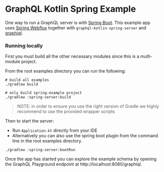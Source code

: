# GraphQL Kotlin Spring Example

One way to run a GraphQL server is with [Spring Boot](https://github.com/spring-projects/spring-boot).
This example app uses [Spring Webflux](https://docs.spring.io/spring/docs/current/spring-framework-reference/web-reactive.html) together with `graphql-kotlin-spring-server` and [graphiql](https://github.com/graphql/graphiql).

### Running locally

First you must build all the other necessary modules since this is a multi-module project.

From the root examples directory you can run the following:

```shell script
# build all examples
./gradlew build

# only build spring-example project
./gradlew :spring-server:build
```

> NOTE: in order to ensure you use the right version of Gradle we highly recommend to use the provided wrapper scripts

Then to start the server:

* Run `Application.kt` directly from your IDE
* Alternatively you can also use the spring boot plugin from the command line in the root examples directory.

```shell script
./gradlew :spring-server:bootRun
```

Once the app has started you can explore the example schema by opening the GraphQL Playground endpoint at http://localhost:8080/graphiql.
